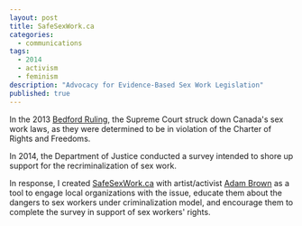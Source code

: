 ```yaml
---
layout: post
title: SafeSexWork.ca
categories: 
  - communications
tags: 
  - 2014
  - activism
  - feminism
description: "Advocacy for Evidence-Based Sex Work Legislation"
published: true
---
```


In the 2013 [Bedford Ruling](http://www.cbc.ca/news/politics/supreme-court-strikes-down-canada-s-prostitution-laws-1.2471572), the Supreme Court struck down Canada's sex work laws, as they were determined to be in violation of the Charter of Rights and Freedoms.

In 2014, the Department of Justice conducted a survey intended to shore up support for the recriminalization of sex work.

In response, I created [SafeSexWork.ca](http://safesexwork.ca) with artist/activist [Adam Brown](http://madanworb.com) as a tool to engage local organizations with the issue, educate them about the dangers to sex workers under criminalization model, and encourage them to complete the survey in support of sex workers' rights.